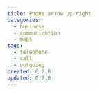 ```yaml
---
title: Phone arrow up right
categories:
  - business
  - communication
  - maps
tags:
  - telephone
  - call
  - outgoing
created: 0.7.0
updated: 0.7.0
---
```

